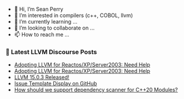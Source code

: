 - 👋 Hi, I’m Sean Perry
- 👀 I’m interested in compilers (c++, COBOL, llvm)
- 🌱 I’m currently learning ...
- 💞️ I’m looking to collaborate on ...
- 📫 How to reach me ...

<!---
s66perry/s66perry is a ✨ special ✨ repository because its `README.md` (this file) appears on your GitHub profile.
You can click the Preview link to take a look at your changes.
--->
### 📕 Latest LLVM Discourse Posts

<!-- DISCOURSE-LLVM:START -->
- [Adopting LLVM for Reactos/XP/Server2003: Need Help](https://discourse.llvm.org/t/adopting-llvm-for-reactos-xp-server2003-need-help/66037#post_2)
- [Adopting LLVM for Reactos/XP/Server2003: Need Help](https://discourse.llvm.org/t/adopting-llvm-for-reactos-xp-server2003-need-help/66037#post_1)
- [LLVM 15.0.3 Released!](https://discourse.llvm.org/t/llvm-15-0-3-released/66036#post_1)
- [Issue Template Display on GitHub](https://discourse.llvm.org/t/issue-template-display-on-github/5579#post_8)
- [How should we support dependency scanner for C++20 Modules?](https://discourse.llvm.org/t/how-should-we-support-dependency-scanner-for-c-20-modules/66027#post_2)
<!-- DISCOURSE-LLVM:END -->
